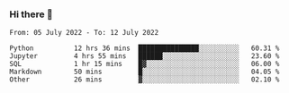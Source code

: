 ### Hi there 👋

<!--START_SECTION:waka-->

```text
From: 05 July 2022 - To: 12 July 2022

Python          12 hrs 36 mins  ███████████████░░░░░░░░░░   60.31 %
Jupyter         4 hrs 55 mins   ██████░░░░░░░░░░░░░░░░░░░   23.60 %
SQL             1 hr 15 mins    █▓░░░░░░░░░░░░░░░░░░░░░░░   06.00 %
Markdown        50 mins         █░░░░░░░░░░░░░░░░░░░░░░░░   04.05 %
Other           26 mins         ▓░░░░░░░░░░░░░░░░░░░░░░░░   02.10 %
```

<!--END_SECTION:waka-->
